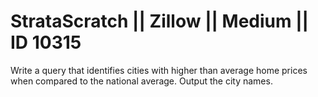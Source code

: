 # StrataScratch || Zillow || Medium || ID 10315


Write a query that identifies cities with higher than average home prices when compared to the national average. Output the city names.
